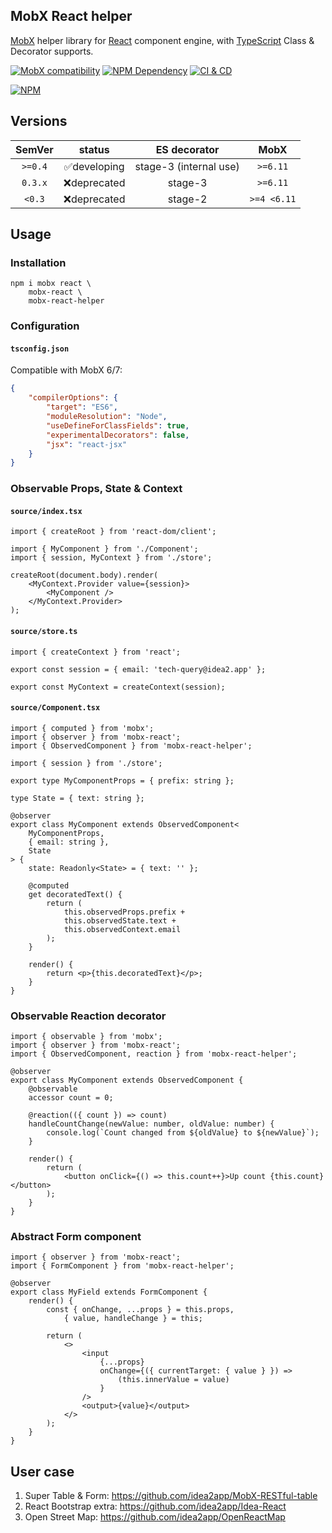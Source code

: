 ## MobX React helper

[MobX][1] helper library for [React][2] component engine, with [TypeScript][3] Class & Decorator supports.

[![MobX compatibility](https://img.shields.io/badge/Compatible-1?logo=mobx&label=MobX%206%2F7)][1]
[![NPM Dependency](https://img.shields.io/librariesio/github/idea2app/MobX-React-helper.svg)][4]
[![CI & CD](https://github.com/idea2app/MobX-React-helper/actions/workflows/main.yml/badge.svg)][5]

[![NPM](https://nodei.co/npm/mobx-react-helper.png?downloads=true&downloadRank=true&stars=true)][6]

## Versions

| SemVer  |    status    |      ES decorator      |    MobX     |
| :-----: | :----------: | :--------------------: | :---------: |
| `>=0.4` | ✅developing | stage-3 (internal use) |  `>=6.11`   |
| `0.3.x` | ❌deprecated |        stage-3         |  `>=6.11`   |
| `<0.3`  | ❌deprecated |        stage-2         | `>=4 <6.11` |

## Usage

### Installation

```shell
npm i mobx react \
    mobx-react \
    mobx-react-helper
```

### Configuration

#### `tsconfig.json`

Compatible with MobX 6/7:

```json
{
    "compilerOptions": {
        "target": "ES6",
        "moduleResolution": "Node",
        "useDefineForClassFields": true,
        "experimentalDecorators": false,
        "jsx": "react-jsx"
    }
}
```

### Observable Props, State & Context

#### `source/index.tsx`

```tsx
import { createRoot } from 'react-dom/client';

import { MyComponent } from './Component';
import { session, MyContext } from './store';

createRoot(document.body).render(
    <MyContext.Provider value={session}>
        <MyComponent />
    </MyContext.Provider>
);
```

#### `source/store.ts`

```tsx
import { createContext } from 'react';

export const session = { email: 'tech-query@idea2.app' };

export const MyContext = createContext(session);
```

#### `source/Component.tsx`

```tsx
import { computed } from 'mobx';
import { observer } from 'mobx-react';
import { ObservedComponent } from 'mobx-react-helper';

import { session } from './store';

export type MyComponentProps = { prefix: string };

type State = { text: string };

@observer
export class MyComponent extends ObservedComponent<
    MyComponentProps,
    { email: string },
    State
> {
    state: Readonly<State> = { text: '' };

    @computed
    get decoratedText() {
        return (
            this.observedProps.prefix +
            this.observedState.text +
            this.observedContext.email
        );
    }

    render() {
        return <p>{this.decoratedText}</p>;
    }
}
```

### Observable Reaction decorator

```tsx
import { observable } from 'mobx';
import { observer } from 'mobx-react';
import { ObservedComponent, reaction } from 'mobx-react-helper';

@observer
export class MyComponent extends ObservedComponent {
    @observable
    accessor count = 0;

    @reaction(({ count }) => count)
    handleCountChange(newValue: number, oldValue: number) {
        console.log(`Count changed from ${oldValue} to ${newValue}`);
    }

    render() {
        return (
            <button onClick={() => this.count++}>Up count {this.count}</button>
        );
    }
}
```

### Abstract Form component

```tsx
import { observer } from 'mobx-react';
import { FormComponent } from 'mobx-react-helper';

@observer
export class MyField extends FormComponent {
    render() {
        const { onChange, ...props } = this.props,
            { value, handleChange } = this;

        return (
            <>
                <input
                    {...props}
                    onChange={({ currentTarget: { value } }) =>
                        (this.innerValue = value)
                    }
                />
                <output>{value}</output>
            </>
        );
    }
}
```

## User case

1. Super Table & Form: https://github.com/idea2app/MobX-RESTful-table
2. React Bootstrap extra: https://github.com/idea2app/Idea-React
3. Open Street Map: https://github.com/idea2app/OpenReactMap

[1]: https://mobx.js.org/
[2]: https://react.dev/
[3]: https://www.typescriptlang.org/
[4]: https://libraries.io/npm/mobx-react-helper
[5]: https://github.com/idea2app/MobX-React-helper/actions/workflows/main.yml
[6]: https://nodei.co/npm/mobx-react-helper/
